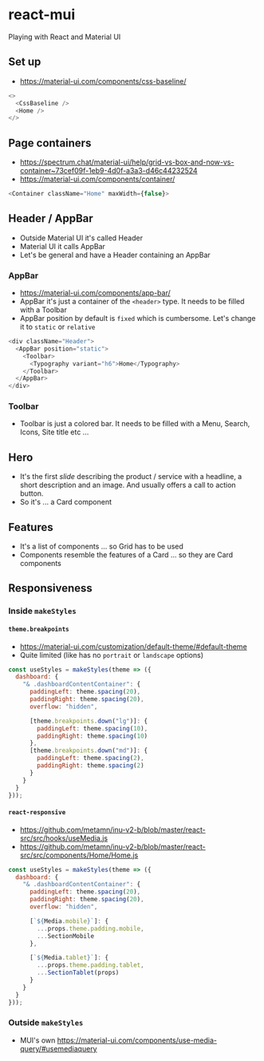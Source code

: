 # react-mui

Playing with React and Material UI

## Set up

- https://material-ui.com/components/css-baseline/

```js
<>
  <CssBaseline />
  <Home />
</>
```

## Page containers

- https://spectrum.chat/material-ui/help/grid-vs-box-and-now-vs-container~73cef09f-1eb9-4d0f-a3a3-d46c44232524
- https://material-ui.com/components/container/

```js
<Container className="Home" maxWidth={false}>
```

## Header / AppBar

- Outside Material UI it's called Header
- Material UI it calls AppBar
- Let's be general and have a Header containing an AppBar

### AppBar

- https://material-ui.com/components/app-bar/
- AppBar it's just a container of the `<header>` type. It needs to be filled with a Toolbar
- AppBar position by default is `fixed` which is cumbersome. Let's change it to `static` or `relative`

```js
<div className="Header">
  <AppBar position="static">
    <Toolbar>
      <Typography variant="h6">Home</Typography>
    </Toolbar>
  </AppBar>
</div>
```

### Toolbar

- Toolbar is just a colored bar. It needs to be filled with a Menu, Search, Icons, Site title etc ...

## Hero

- It's the first _slide_ describing the product / service with a headline, a short description and an image. And usually offers a call to action button.
- So it's ... a Card component

## Features

- It's a list of components ... so Grid has to be used
- Components resemble the features of a Card ... so they are Card components

## Responsiveness

### Inside `makeStyles`

#### `theme.breakpoints`

- https://material-ui.com/customization/default-theme/#default-theme
- Quite limited (like has no `portrait` or `landscape` options)

```js
const useStyles = makeStyles(theme => ({
  dashboard: {
    "& .dashboardContentContainer": {
      paddingLeft: theme.spacing(20),
      paddingRight: theme.spacing(20),
      overflow: "hidden",

      [theme.breakpoints.down("lg")]: {
        paddingLeft: theme.spacing(10),
        paddingRight: theme.spacing(10)
      },
      [theme.breakpoints.down("md")]: {
        paddingLeft: theme.spacing(2),
        paddingRight: theme.spacing(2)
      }
    }
  }
}));
```

#### `react-responsive`

- https://github.com/metamn/inu-v2-b/blob/master/react-src/src/hooks/useMedia.js
- https://github.com/metamn/inu-v2-b/blob/master/react-src/src/components/Home/Home.js

```js
const useStyles = makeStyles(theme => ({
  dashboard: {
    "& .dashboardContentContainer": {
      paddingLeft: theme.spacing(20),
      paddingRight: theme.spacing(20),
      overflow: "hidden",

      [`${Media.mobile}`]: {
        ...props.theme.padding.mobile,
        ...SectionMobile
      },

      [`${Media.tablet}`]: {
        ...props.theme.padding.tablet,
        ...SectionTablet(props)
      }
    }
  }
}));
```

### Outside `makeStyles`

- MUI's own https://material-ui.com/components/use-media-query/#usemediaquery
